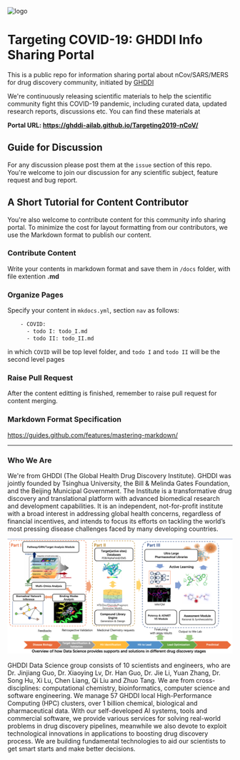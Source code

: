 ![logo](http://www.ghddi.org/sites/all/themes/jjh/images/logob@2x.png)
# Targeting COVID-19: GHDDI Info Sharing Portal
This is a public repo for information sharing portal about nCov/SARS/MERS for drug discovery community, initiated by [GHDDI](http://www.ghddi.org)

We're continuously releasing scientific materials to help the scientific community fight this COVID-19 pandemic, including curated data, updated research reports, discussions etc. You can find these materials at   

**Portal URL: https://ghddi-ailab.github.io/Targeting2019-nCoV/**

## Guide for Discussion
For any discussion please post them at the `issue` section of this repo. You're welcome to join our discussion for any scientific subject, feature request and bug report.

## A Short Tutorial for Content Contributor
You're also welcome to contribute content for this community info sharing portal. To minimize the cost for layout formatting from our contributors, we use the Markdown format to publish our content.

### Contribute Content
Write your contents in markdown format and save them in `/docs` folder, with file extention **.md**

### Organize Pages
Specify your content in `mkdocs.yml`, section `nav` as follows:
```
    - COVID:
      - todo I: todo_I.md
      - todo II: todo_II.md
```
in which `COVID` will be top level folder, and `todo I` and `todo II` will be the second level pages

### Raise Pull Request
After the content editting is finished, remember to raise pull request for content merging.

### Markdown Format Specification
https://guides.github.com/features/mastering-markdown/

----
### Who We Are
We're from GHDDI (The Global Health Drug Discovery Institute). GHDDI was jointly founded by Tsinghua University, the Bill & Melinda Gates Foundation, and the Beijing Municipal Government. The Institute is a transformative drug discovery and translational platform with advanced biomedical research and development capabilities. It is an independent, not-for-profit institute with a broad interest in addressing global health concerns, regardless of financial incentives, and intends to focus its efforts on tackling the world’s most pressing disease challenges faced by many developing countries.

![](docs/img/DS_group_intro.png)

GHDDI Data Science group consists of 10 scientists and engineers, who are Dr. Jinjiang Guo, Dr. Xiaoying Lv, Dr. Han Guo, Dr. Jie Li, Yuan Zhang, Dr. Song Hu, Xi Lu, Chen Liang, Qi Liu and Zhuo Tang. We are from cross-disciplines: computational chemistry, bioinformatics, computer science and software engineering. We manage 57 GHDDI local High-Performance Computing (HPC) clusters, over 1 billion chemical, biological and pharmaceutical data. With our self-developed AI systems, tools and commercial software, we provide various services for solving real-world problems in drug discovery pipelines, meanwhile we also devote to exploit technological innovations in applications to boosting drug discovery process. We are building fundamental technologies to aid our scientists to get smart starts and make better decisions. 
